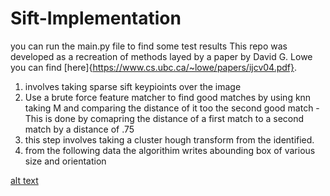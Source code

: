 # Sift-Implementation

you can run the main.py file to find some test results
This repo was developed as a recreation of methods layed by a paper by David G. Lowe you can find [here]{https://www.cs.ubc.ca/~lowe/papers/ijcv04.pdf}.


1. involves taking sparse sift keypioints over the image 
2. Use a brute force feature matcher to find good matches by using knn taking M and comparing the distance of it too the second good match
            - This is done by comapring the distance of a first match to a second match by a distance of .75 
3.  this step involves taking a cluster hough transform from the identified.
4.  from the following data the algorithim writes abounding box of various size and orientation



[alt text](https://github.com/torn8to/sift-based-OD/blob/main/Capture.PNG)
